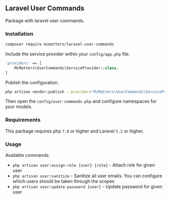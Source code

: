 ## Laravel User Commands

Package with laravel user commands.

### Installation

```bash
composer require mcmatters/laravel-user-commands
```

Include the service provider within your `config/app.php` file.

```php
'providers' => [
    McMatters\UserCommands\ServiceProvider::class,
]
```

Publish the configuration.

```bash
php artisan vendor:publish --provider="McMatters\UserCommands\ServiceProvider"
```

Then open the `config/user-commands.php` and configure namespaces for your models.

### Requirements

This package requires php `7.0` or higher and Laravel `5.2` or higher.

### Usage

Available commands:

* `php artisan user:assign-role {user} {role}` - Attach role for given user
* `php artisan user:sanitize` - Sanitize all user emails. You can configure which users should be taken through the scopes
* `php artisan user:update-password {user}` - Update password for given user
